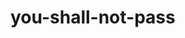 # you-shall-not-pass
<script src="https://gist.github.com/ethanc0715/7ece0c5cb556ea68db1105a387a4a8a3.js"></script>
